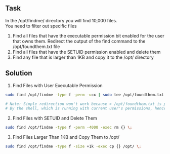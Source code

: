 ## Task
In the /opt/findme/ directory you will find 10,000 files.  
You need to filter out specific files

1. Find all files that have the executable permission bit enabled for the user that owns them. Redirect the output of the find command to the /opt/foundthem.txt file
2. Find all files that have the SETUID permission enabled and delete them
3. Find any file that is larger than 1KB and copy it to the /opt/ directory

## Solution
1. Find Files with User Executable Permission
```bash
sudo find /opt/findme -type f -perm -u=x | sudo tee /opt/foundthem.txt > /dev/null

# Note: Simple redirection won't work because > /opt/foundthem.txt is processed
# By the shell, which is running with current user's permissions, hence usage of sudo tee
```
2. Find Files with SETUID and Delete Them
```bash
sudo find /opt/findme -type f -perm -4000 -exec rm {} \;
```
3. Find Files Larger Than 1KB and Copy Them to /opt/
```bash
sudo find /opt/findme -type f -size +1k -exec cp {} /opt/ \;
```
